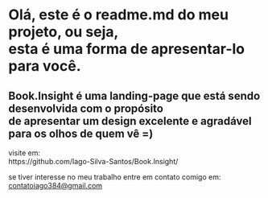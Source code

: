 <h1>Olá, este é o readme.md do meu projeto, ou seja, 
<br />
esta é uma forma de apresentar-lo para você.</h1>

<h2>Book.Insight é uma landing-page que está sendo desenvolvida com o propósito
<br />
de apresentar um design excelente e agradável para os olhos de quem vê =)</h2>
<div style: border-left: 4px solid green;>
visite em:
<br />
https://github.com/Iago-Silva-Santos/Book.Insight/

se tiver interesse no meu trabalho entre em contato comigo em:
<br />
contatoiago384@gmail.com
</div>
